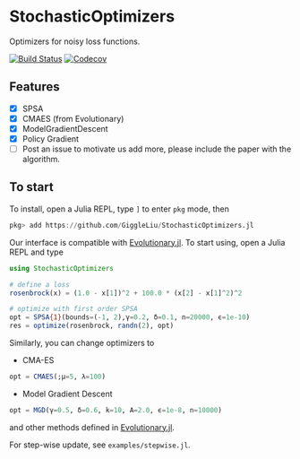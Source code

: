 # StochasticOptimizers

Optimizers for noisy loss functions.

[![Build Status](https://travis-ci.com/GiggleLiu/StochasticOptimizers.jl.svg?branch=master)](https://travis-ci.com/GiggleLiu/StochasticOptimizers.jl)
[![Codecov](https://codecov.io/gh/GiggleLiu/StochasticOptimizers.jl/branch/master/graph/badge.svg)](https://codecov.io/gh/GiggleLiu/StochasticOptimizers.jl)


## Features

* [x] SPSA
* [x] CMAES (from Evolutionary)
* [x] ModelGradientDescent
* [x] Policy Gradient
* [ ] Post an issue to motivate us add more, please include the paper with the algorithm.

## To start

To install, open a Julia REPL, type `]` to enter `pkg` mode, then
```julia pkg
pkg> add https://github.com/GiggleLiu/StochasticOptimizers.jl
```

Our interface is compatible with [Evolutionary.jl](https://github.com/wildart/Evolutionary.jl).
To start using, open a Julia REPL and type

```julia
using StochasticOptimizers

# define a loss
rosenbrock(x) = (1.0 - x[1])^2 + 100.0 * (x[2] - x[1]^2)^2

# optimize with first order SPSA
opt = SPSA{1}(bounds=(-1, 2),γ=0.2, δ=0.1, n=20000, ϵ=1e-10)
res = optimize(rosenbrock, randn(2), opt)
```

Similarly, you can change optimizers to

* CMA-ES
```julia
opt = CMAES(;μ=5, λ=100)
```
* Model Gradient Descent
```julia
opt = MGD(γ=0.5, δ=0.6, k=10, A=2.0, ϵ=1e-8, n=10000)
```

and other methods defined in [Evolutionary.jl](https://github.com/wildart/Evolutionary.jl).

For step-wise update, see `examples/stepwise.jl`.
